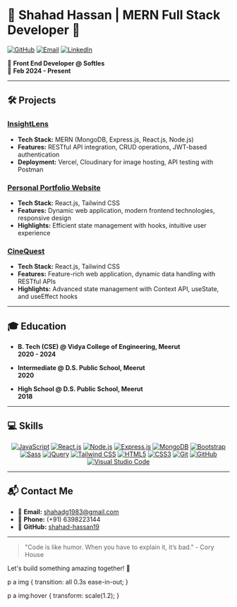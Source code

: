 # 🌟 Shahad Hassan | MERN Full Stack Developer 🌟

[![GitHub](https://img.shields.io/badge/GitHub-shahad--hassan19-181717?style=flat&logo=github)](https://github.com/shahad-hassan19)
[![Email](https://img.shields.io/badge/Email-shahadg1983%40gmail.com-EA4335?style=flat&logo=gmail)](mailto:shahadg1983@gmail.com)
[![LinkedIn](https://img.shields.io/badge/LinkedIn-shahad--hassan-0077B5?style=flat&logo=linkedin)](https://www.linkedin.com/in/shahad-hassan-123456789/)

🚀 **Front End Developer @ Softles**  
📅 **Feb 2024 - Present**

---

## 🛠️ Projects

### [InsightLens](https://insight-lens.vercel.app/)
- **Tech Stack:** MERN (MongoDB, Express.js, React.js, Node.js)
- **Features:** RESTful API integration, CRUD operations, JWT-based authentication
- **Deployment:** Vercel, Cloudinary for image hosting, API testing with Postman

### [Personal Portfolio Website](https://portfolio-shahad-hassan.vercel.app/)
- **Tech Stack:** React.js, Tailwind CSS
- **Features:** Dynamic web application, modern frontend technologies, responsive design
- **Highlights:** Efficient state management with hooks, intuitive user experience

### [CineQuest](https://cinequest-gold.vercel.app/)
- **Tech Stack:** React.js, Tailwind CSS
- **Features:** Feature-rich web application, dynamic data handling with RESTful APIs
- **Highlights:** Advanced state management with Context API, useState, and useEffect hooks

---

## 🎓 Education

- **B. Tech (CSE) @ Vidya College of Engineering, Meerut**  
  **2020 - 2024**

- **Intermediate @ D.S. Public School, Meerut**  
  **2020**

- **High School @ D.S. Public School, Meerut**  
  **2018**

---

## 💻 Skills

<p align="center">
  <a href="https://www.javascript.com/" target="_blank"><img src="https://img.icons8.com/color/48/000000/javascript.png" alt="JavaScript" title="JavaScript"/></a>
  <a href="https://reactjs.org/" target="_blank"><img src="https://img.icons8.com/color/48/000000/react-native.png" alt="React.js" title="React.js"/></a>
  <a href="https://nodejs.org/" target="_blank"><img src="https://img.icons8.com/color/48/000000/nodejs.png" alt="Node.js" title="Node.js"/></a>
  <a href="https://expressjs.com/" target="_blank"><img src="https://img.icons8.com/ios/50/000000/express-js.png" alt="Express.js" title="Express.js"/></a>
  <a href="https://www.mongodb.com/" target="_blank"><img src="https://img.icons8.com/color/48/000000/mongodb.png" alt="MongoDB" title="MongoDB"/></a>
  <a href="https://getbootstrap.com/" target="_blank"><img src="https://img.icons8.com/color/48/000000/bootstrap.png" alt="Bootstrap" title="Bootstrap"/></a>
  <a href="https://sass-lang.com/" target="_blank"><img src="https://img.icons8.com/color/48/000000/sass.png" alt="Sass" title="Sass"/></a>
  <a href="https://jquery.com/" target="_blank"><img src="https://img.icons8.com/ios-filled/50/000000/jquery.png" alt="jQuery" title="jQuery"/></a>
  <a href="https://tailwindcss.com/" target="_blank"><img src="https://img.icons8.com/color/48/000000/tailwindcss.png" alt="Tailwind CSS" title="Tailwind CSS"/></a>
  <a href="https://html.spec.whatwg.org/" target="_blank"><img src="https://img.icons8.com/color/48/000000/html-5.png" alt="HTML5" title="HTML5"/></a>
  <a href="https://www.w3.org/TR/CSS/#css" target="_blank"><img src="https://img.icons8.com/color/48/000000/css3.png" alt="CSS3" title="CSS3"/></a>
  <a href="https://git-scm.com/" target="_blank"><img src="https://img.icons8.com/color/48/000000/git.png" alt="Git" title="Git"/></a>
  <a href="https://github.com/" target="_blank"><img src="https://img.icons8.com/material-outlined/48/000000/github.png" alt="GitHub" title="GitHub"/></a>
  <a href="https://code.visualstudio.com/" target="_blank"><img src="https://img.icons8.com/color/48/000000/visual-studio-code-2019.png" alt="Visual Studio Code" title="Visual Studio Code"/></a>
</p>

---

## 📬 Contact Me

- 📧 **Email:** [shahadg1983@gmail.com](mailto:shahadg1983@gmail.com)
- 📱 **Phone:** (+91) 6398223144
- 💼 **GitHub:** [shahad-hassan19](https://github.com/shahad-hassan19)

---

> "Code is like humor. When you have to explain it, it’s bad." - Cory House

Let's build something amazing together! 🚀






p a img {
  transition: all 0.3s ease-in-out;
}

p a img:hover {
  transform: scale(1.2);
}

